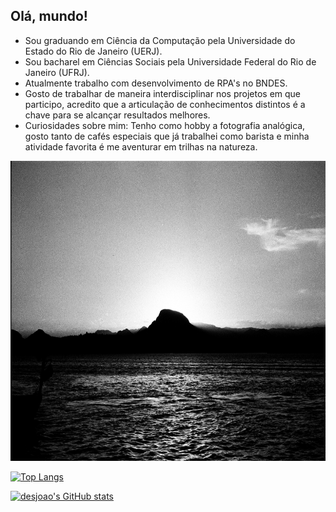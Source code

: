 ## Olá, mundo!

- Sou graduando em Ciência da Computação pela Universidade do Estado do Rio de Janeiro (UERJ). 
- Sou bacharel em Ciências Sociais pela Universidade Federal do Rio de Janeiro (UFRJ).
- Atualmente trabalho com desenvolvimento de RPA's no BNDES.
- Gosto de trabalhar de maneira interdisciplinar nos projetos em que participo, acredito que a articulação de conhecimentos distintos é a chave para se alcançar resultados melhores.
- Curiosidades sobre mim: Tenho como hobby a fotografia analógica, gosto tanto de cafés especiais que já trabalhei como barista e minha atividade favorita é me aventurar em trilhas na natureza.

<img src='img/imagem_readme.jpg' height= '480' width='720'></img>


[![Top Langs](https://github-readme-stats.vercel.app/api/top-langs/?username=desjoao&show_icons=true&theme=dark)](https://github.com/anuraghazra/github-readme-stats)

[![desjoao's GitHub stats](https://github-readme-stats.vercel.app/api?username=desjoao&layout=compact&show_icons=true&theme=dark)](https://github.com/anuraghazra/github-readme-stats)
